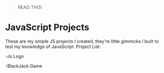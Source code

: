 > READ THIS!

# JavaScript Projects
These are my simple JS projects I created, they're little gimmicks I built to test my knowledge of JavaScript.
Project List:

-Js Logo

-BlackJack Game
